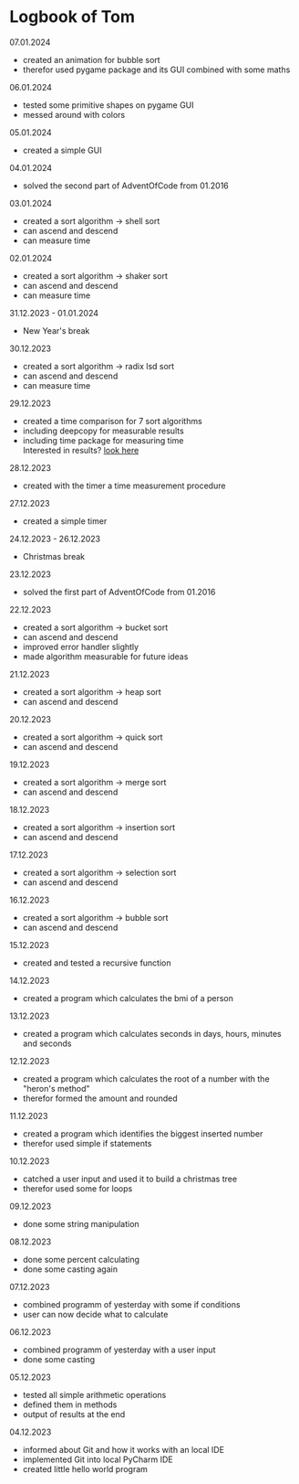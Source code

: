 # Logbook of Tom

07.01.2024
- created an animation for bubble sort
- therefor used pygame package and its GUI combined with some maths

06.01.2024
- tested some primitive shapes on pygame GUI
- messed around with colors

05.01.2024
- created a simple GUI

04.01.2024
- solved the second part of AdventOfCode from 01.2016

03.01.2024
- created a sort algorithm -> shell sort
- can ascend and descend
- can measure time

02.01.2024
- created a sort algorithm -> shaker sort
- can ascend and descend
- can measure time

31.12.2023 - 01.01.2024
- New Year's break

30.12.2023
- created a sort algorithm -> radix lsd sort
- can ascend and descend
- can measure time

29.12.2023
- created a time comparison for 7 sort algorithms
- including deepcopy for measurable results
- including time package for measuring time <br>
Interested in results?  [look here](https://github.com/SirPatschiii/DailyPythonRepository/discussions/7)

28.12.2023
- created with the timer a time measurement procedure

27.12.2023
- created a simple timer

24.12.2023 - 26.12.2023
- Christmas break

23.12.2023
- solved the first part of AdventOfCode from 01.2016

22.12.2023
- created a sort algorithm -> bucket sort
- can ascend and descend
- improved error handler slightly
- made algorithm measurable for future ideas

21.12.2023
- created a sort algorithm -> heap sort
- can ascend and descend

20.12.2023
- created a sort algorithm -> quick sort
- can ascend and descend

19.12.2023
- created a sort algorithm -> merge sort
- can ascend and descend

18.12.2023
- created a sort algorithm -> insertion sort
- can ascend and descend

17.12.2023
- created a sort algorithm -> selection sort
- can ascend and descend

16.12.2023
- created a sort algorithm -> bubble sort
- can ascend and descend

15.12.2023
- created and tested a recursive function

14.12.2023
- created a program which calculates the bmi of a person

13.12.2023
- created a program which calculates seconds in days, hours, minutes and seconds

12.12.2023
- created a program which calculates the root of a number with the "heron's method"
- therefor formed the amount and rounded

11.12.2023
- created a program which identifies the biggest inserted number
- therefor used simple if statements

10.12.2023
- catched a user input and used it to build a christmas tree
- therefor used some for loops

09.12.2023
- done some string manipulation

08.12.2023
- done some percent calculating
- done some casting again

07.12.2023
- combined programm of yesterday with some if conditions
- user can now decide what to calculate

06.12.2023
- combined programm of yesterday with a user input
- done some casting

05.12.2023
- tested all simple arithmetic operations
- defined them in methods
- output of results at the end

04.12.2023
- informed about Git and how it works with an local IDE
- implemented Git into local PyCharm IDE
- created little hello world program